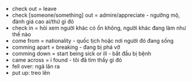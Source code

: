 - check out = leave
- check [someone/something] out = admire/appreciate - ngưỡng mộ, đánh giá cao ai/thứ gì đó
- check in = hỏi xem người khác có ổn không, người khác đang làm như thế nào
- come from = nationality - quốc tịch hoặc nơi người đó đang sống
- comming apart = breaking - đang bị phá vỡ
- comming down = start being sick or ill - bắt đầu bị bệnh
- came across = i found - tôi đã tìm thấy gì đó
- fell over: ngã lăn ra
- put up: treo lên
